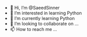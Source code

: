 - 👋 Hi, I’m @SaeedSinner
- 👀 I’m interested in learning Python
- 🌱 I’m currently learning Python
- 💞️ I’m looking to collaborate on ...
- 📫 How to reach me ...

<!---
SaeedSinner/SaeedSinner is a ✨ special ✨ repository because its `README.md` (this file) appears on your GitHub profile.
You can click the Preview link to take a look at your changes.
--->
